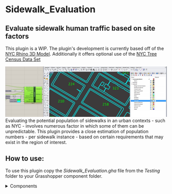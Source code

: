 # Sidewalk_Evaluation
## Evaluate sidewalk human traffic based on site factors
This plugin is a WIP.
The plugin's development is currently based off of the [NYC Rhino 3D Model](https://www1.nyc.gov/site/planning/data-maps/open-data/dwn-nyc-3d-model-download.page). Additionally it offers optional use of the [NYC Tree Census Data Set](https://data.cityofnewyork.us/Environment/2015-Street-Tree-Census-Tree-Data/uvpi-gqnh)

![Screenshot](https://github.com/atabbakh1/Sidewalk_Evaluation/blob/2b0d46ec1a3a7fcc92f7d8ca257cc9d5f24d03ed/Sidewalk_Evaluation/Documentation/Capture.JPG)
Evaluating the potential population of sidewalks in an urban contexts - such as NYC - involves numerous factor in which some of them can be unpredictable. This plugin provides a close estimation of population numbers - per sidewalk instance - based on certain requirements that may exist in the region of interest.


## How to use:
To use this plugin copy the *Sidewalk_Evaluation.gha* file from the *Testing* folder to your Grasshopper component folder.

<details>
  <summary>Components</summary>
  
  ## NYC Trees
  The Trees component takes care of parsing the CSV data provided. Users only need to specify the location of the file, and the corresponding data columns for X, Y, DBH, and     Borough. Trees will be loaded only for the specified NYC borough to reduce processing time needed.
  
![Screenshot](https://github.com/atabbakh1/Sidewalk_Evaluation/blob/2b0d46ec1a3a7fcc92f7d8ca257cc9d5f24d03ed/Sidewalk_Evaluation/Documentation/Trees_Component.png)
  
  ## Prepare Sidewalks 
  The Prep Sidewalks component will do the following:
  
- Check if curves are closed
- Check if curves are planar
- Exclude buildings outside the specified region
- Boolean union building footprints
- Boolean union nested sidewalk instances (this might need to be revised)

If users are confident their input sidewalk/building curves satisfy the above requirements, they can feel free to skip this step.

![Screenshot](https://github.com/atabbakh1/Sidewalk_Evaluation/blob/2b0d46ec1a3a7fcc92f7d8ca257cc9d5f24d03ed/Sidewalk_Evaluation/Documentation/Prepare_Component.png)

  ## Evaluate
  The Evaluate component takes in all prepared parameters in addition to coloration, capacity utilization, and subway influence which are variable for users to quickly iterate through.
This component currently outputs three trees with equal branch count representing:

  - Sidewalks data tree
  - Building data tree (Items null if no buildings)
  - Counts data tree

Evaluate component will draw a preview of the sidewalk outlines in the Rhino viewport in addition to displaying the population values for each instance using user defined colors.

![Screenshot](https://github.com/atabbakh1/Sidewalk_Evaluation/blob/2b0d46ec1a3a7fcc92f7d8ca257cc9d5f24d03ed/Sidewalk_Evaluation/Documentation/Evaluate_Component.png)

</details>
